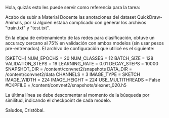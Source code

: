 Hola, quizás esto les puede servir como referencia para la tarea:

Acabo de subir a Material Docente las anotaciones del dataset QuickDraw-Animals, por si alguien estaba complicado con generar los archivos "train.txt" y "test.txt".

En la etapa de entrenamiento de las redes para clasificación, obtuve un accuracy cercano al 75% en validación con ambos modelos (sin usar pesos pre-entrenados). El archivo de configuración que utilicé es el siguiente:

[SKETCH]
NUM_EPOCHS = 20
NUM_CLASSES = 12
BATCH_SIZE = 128
VALIDATION_STEPS = 19
LEARNING_RATE = 0.01
DECAY_STEPS = 10000
SNAPSHOT_DIR = /content/convnet2/snapshots
DATA_DIR = /content/convnet2/data
CHANNELS = 3
IMAGE_TYPE = SKETCH
IMAGE_WIDTH = 224
IMAGE_HEIGHT = 224
USE_MULTITHREADS = False
#CKPFILE = /content/convnet2/snapshots/alexnet_020.h5

La última línea se debe descomentar al momento de la búsqueda por similitud, indicando el checkpoint de cada modelo.

Saludos,
Cristóbal.
